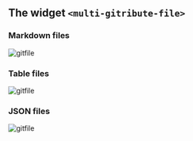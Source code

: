 
## The widget `<multi-gitribute-file>`

### Markdown files

<!-- ![](http://localhost:8800/statics/images/screenshots/gitfile-md-preview-01.png) -->
![gitfile](https://raw.githubusercontent.com/multi-coop/gitribute-documentation-content/main/images/screenshots/gitfile-md-preview-01.png)

### Table files

<!-- ![](http://localhost:8800/statics/images/screenshots/gitfile-csv-preview-01.png) -->
![gitfile](https://raw.githubusercontent.com/multi-coop/gitribute-documentation-content/main/images/screenshots/gitfile-csv-preview-01.png)

### JSON files

<!-- ![](http://localhost:8800/statics/images/screenshots/gitfile-json-preview-01.png) -->
![gitfile](https://raw.githubusercontent.com/multi-coop/gitribute-documentation-content/main/images/screenshots/gitfile-json-preview-01.png)
